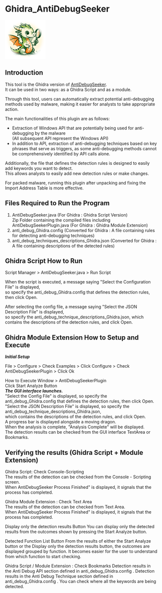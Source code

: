 # Ghidra_AntiDebugSeeker  

![](pictures/Ghidra_AntiDebugSeeker_icon.png)  

## Introduction

This tool is the Ghidra version of [AntiDebugSeeker](https://github.com/LAC-Japan/IDA_Plugin_AntiDebugSeeker).  
It can be used in two ways: as a Ghidra Script and as a module.  

Through this tool, users can automatically extract potential anti-debugging methods used by malware, making it easier for analysts to take appropriate action.  

The main functionalities of this plugin are as follows:

- Extraction of Windows API that are potentially being used for anti-debugging by the malware  
  (All subsequent API represent the Windows API)  
- In addition to API, extraction of anti-debugging techniques based on key phrases that serve as triggers, as some anti-debugging methods cannot be comprehensively identified by API calls alone.

Additionally, the file that defines the detection rules is designed to easily add keywords you want to detect.  
This allows analysts to easily add new detection rules or make changes.  
  
For packed malware, running this plugin after unpacking and fixing the Import Address Table is more effective.

## Files Required to Run the Program  

 1. AntiDebugSeeker.java (For Ghidra : Ghidra Script Version)  
     Zip Folder containing the compiled files including AntiDebugSeekerPlugin.java (For Ghidra : Ghidra Module Extension)
 2. anti_debug_Ghidra.config (Converted for Ghidra : A file containing rules for detecting anti-debugging techniques)
 3. anti_debug_techniques_descriptions_Ghidra.json (Converted for Ghidra : A file containing descriptions of the detected rules)

## Ghidra Script How to Run

  Script Manager > AntiDebugSeeker.java > Run Script  
  
  When the script is executed, a message saying "Select the Configuration File" is displayed,   
  so specify the anti_debug_Ghidra.config that defines the detection rules, then click Open.  

  After selecting the config file, a message saying "Select the JSON Description File" is displayed,  
  so specify the anti_debug_technique_descriptions_Ghidra.json, which contains the descriptions of the detection rules, and click Open.  

## Ghidra Module Extension How to Setup and Execute

***Initial Setup***  

  File > Configure > Check Examples > Click Configure > Check AntiDebugSeekerPlugin > Click Ok  
  
  How to Execute
  Window > AntiDebugSeekerPlugin  
  Click Start Analyze Button  
  ***The GUI interface launches.***  
  "Select the Config File" is displayed, so specify the anti_debug_Ghidra.config that defines the detection rules, then click Open.  
  "Select the JSON Description File" is displayed, so specify the anti_debug_technique_descriptions_Ghidra.json,   
  which contains the descriptions of the detection rules, and click Open.  
  A progress bar is displayed alongside a moving dragon.  
  When the analysis is complete, "Analysis Complete" will be displayed.  
  The detection results can be checked from the GUI interface TextArea or Bookmarks.   

  ## Verifying the results (Ghidra Script + Module Extension)  

  Ghidra Script: Check Console-Scripting  
  The results of the detection can be checked from the Console - Scripting screen.   
  When AntiDebugSeeker Process Finished" is displayed, it signals that the process has completed.  

  Ghidra Module Extension : Check Text Area  
  The results of the detection can be checked from Text Area.  
  When AntiDebugSeeker Process Finished" is displayed, it signals that the process has completed.  

  Display only the detection results Button
  You can display only the detected results from the outcomes shown by pressing the Start Analyze button.
     
  Detected Function List Button
  From the results of either the Start Analyze button or the Display only the detection results button, the outcomes are displayed grouped by function.
  It becomes easier for the user to understand from which function to start checking.

  Ghidra Script / Module Extension : Check Bookmarks
  Detection results in the Anti Debug API section defined in anti_debug_Ghidra.config .
  Detection results in the Anti Debug Technique section defined in anti_debug_Ghidra.config .
  You can check where all the keywords are being detected.
  
